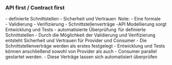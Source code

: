 ### <i class="fa fa-file-text-o" aria-hidden="true"></i> API first / Contract first
<div style="text-align: left; float: left; width: 70%">
- definierte Schnittstellen
- Sicherheit und Vertrauen
  - Validierung
  - Verifizierung
- Schnittstellenverträge
- Entwicklung und Tests
- automatisierte Überprüfung
</div>
<div style="text-align: right; float: right;  width: 30%">
    <img style="border: none; box-shadow: none; background: none"  data-src="media/api-first.png"></img>
</div>
Note:
- Eine formale API Modellierung sorgt für definierte Schnittstellen
- Durch die Möglichkeit der Validierung und Verifizierung entsteht Sicherheit und Vertrauen für Provider und Consumer
- Die Schnittstellenverträge werden als erstes festgelegt
- Entwicklung und Tests können anschließend sowohl von Provider als auch
- Consumer parallel gestartet werden.
- Diese Verträge lassen sich automatisiert überprüfen
